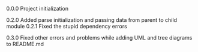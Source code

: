 0.0.0 Project initialization

0.2.0 Added parse initialization and passing data from parent to child module
0.2.1 Fixed the stupid dependency errors

0.3.0 Fixed other errors and problems while adding UML and tree diagrams to README.md

